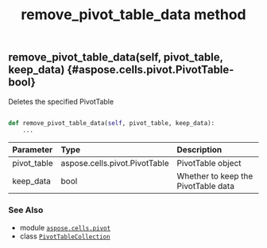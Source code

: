 ﻿---
title: remove_pivot_table_data method
second_title: Aspose.Cells for Python via .NET API References
description: 
type: docs
weight: 110
url: /aspose.cells.pivot/pivottablecollection/remove_pivot_table_data/
is_root: false
---

## remove_pivot_table_data(self, pivot_table, keep_data) {#aspose.cells.pivot.PivotTable-bool}

Deletes the specified PivotTable



```python

def remove_pivot_table_data(self, pivot_table, keep_data):
    ...
```


| Parameter | Type | Description |
| :- | :- | :- |
| pivot_table | aspose.cells.pivot.PivotTable | PivotTable object |
| keep_data | bool | Whether to keep the PivotTable data |



### See Also
* module [`aspose.cells.pivot`](../../)
* class [`PivotTableCollection`](/cells/python-net/aspose.cells.pivot/pivottablecollection)
